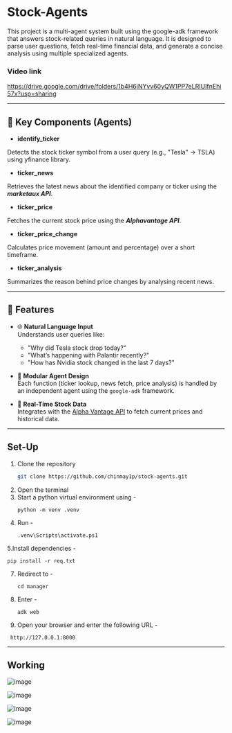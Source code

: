 # Stock-Agents
This project is a multi-agent system built using the google-adk framework that answers stock-related queries in natural language. 
It is designed to parse user questions, fetch real-time financial data, and generate a concise analysis using multiple specialized agents.

### Video link 
https://drive.google.com/drive/folders/1b4H6jNYvv60yQW1PP7eLRIUIfnEhi57x?usp=sharing

---

## 🧠 Key Components (Agents)

- **identify_ticker**

Detects the stock ticker symbol from a user query (e.g., "Tesla" → TSLA) using yfinance library.

- **ticker_news**

Retrieves the latest news about the identified company or ticker using the ***marketaux API***.

- **ticker_price**

Fetches the current stock price using the ***Alphavantage API***.

- **ticker_price_change**

Calculates price movement (amount and percentage) over a short timeframe.

- **ticker_analysis**

Summarizes the reason behind price changes by analysing recent news.

---

## 🚀 Features
- 🌐 **Natural Language Input**  
  Understands user queries like:
  - "Why did Tesla stock drop today?"
  - "What’s happening with Palantir recently?"
  - "How has Nvidia stock changed in the last 7 days?"

- 🧠 **Modular Agent Design**  
  Each function (ticker lookup, news fetch, price analysis) is handled by an independent agent using the `google-adk` framework.

- 🔄 **Real-Time Stock Data**  
  Integrates with the [Alpha Vantage API](https://www.alphavantage.co/) to fetch current prices and historical data.

---

## Set-Up
1. Clone the repository
   ``` bash
   git clone https://github.com/chinmay1p/stock-agents.git
   ```
2. Open the terminal
3. Start a python virtual environment using -
   ```
   python -m venv .venv
   ```
5. Run -
   ```
   .venv\Scripts\activate.ps1
   ```
5.Install dependencies -
   ``` 
  pip install -r req.txt
   ```
7. Redirect to -
   ```
   cd manager
   ```
9. Enter -
   ```
   adk web
   ```
11. Open your browser and enter the following URL -
   ```
    http://127.0.0.1:8000
   ```

---

## Working 

![image](https://github.com/user-attachments/assets/75580a0e-6d4d-4e04-b7da-57a66fb5cb0a)

![image](https://github.com/user-attachments/assets/79288de4-3da4-4382-ac4c-457634444d60)

![image](https://github.com/user-attachments/assets/f9610cf1-651d-4e06-bd45-445823a5dcd8)

![image](https://github.com/user-attachments/assets/08afd4eb-b54b-498b-9d8b-5e3743261edb)


